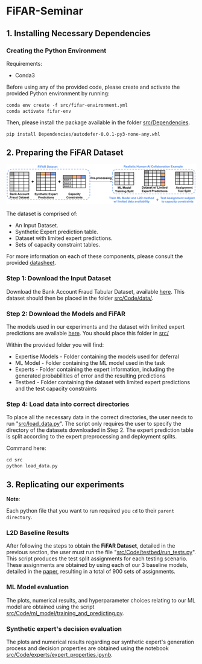 # FiFAR-Seminar

## 1. Installing Necessary Dependencies

### Creating the Python Environment

Requirements:

* Conda3
  
Before using any of the provided code, please create and activate the provided Python environment by running:

    conda env create -f src/fifar-environment.yml
    conda activate fifar-env

Then, please install the package available in the folder [src/Dependencies](src/Dependencies).

    pip install Dependencies/autodefer-0.0.1-py3-none-any.whl

## 2. Preparing the FiFAR Dataset

![alt text](src/Images/dataset_diagram.png)

The dataset is comprised of:

* An Input Dataset.
* Synthetic Expert prediction table.
* Dataset with limited expert predictions.
* Sets of capacity constraint tables.

For more information on each of these components, please consult the provided [datasheet](src/Documents/datasheet.pdf).

### Step 1: Download the Input Dataset

Download the Bank Account Fraud Tabular Dataset, available [here](https://www.kaggle.com/datasets/sgpjesus/bank-account-fraud-dataset-neurips-2022?resource=download&select=Base.csv). This dataset should then be placed in the folder [src/Code/data/](src/Code/data).

### Step 2: Download the Models and FiFAR

The models used in our experiments and the dataset with limited expert predictions are available [here](https://www.kaggle.com/datasets/leonardovalves/fifar-financial-fraud-alert-review-dataset/data). You should place this folder in [src/](src/)

Within the provided folder you will find:

* Expertise Models - Folder containing the models used for deferral
* ML Model - Folder containing the ML model used in the task
* Experts - Folder containing the expert information, including the generated probabilities of error and the resulting predictions
* Testbed - Folder containing the dataset with limited expert predictions and the test capacity constraints

### Step 4: Load data into correct directories

To place all the necessary data in the correct directories, the user needs to run "[src/load\_data.py](src/load_data.py)". The script only requires the user to specify the directory of the datasets downloaded in Step 2. The expert prediction table is split according to the expert preprocessing and deployment splits.

Command here:

```
cd src
python load_data.py
```

## 3. Replicating our experiments

**Note**:

Each python file that you want to run required you `cd` to their `parent directory`.

### L2D Baseline Results

After following the steps to obtain the **FiFAR Dataset**, detailed in the previous section, the user must run the file "[src/Code/testbed/run_tests.py](src/Code/testbed/run_tests.py)". This script produces the test split assignments for each testing scenario. These assignments are obtained by using each of our 3 baseline models, detailed in the [paper](src/Documents/Paper.pdf), resulting in a total of 900 sets of assignments.

### ML Model evaluation

The plots, numerical results, and hyperparameter choices relating to our ML model are obtained using the script [src/Code/ml_model/training_and_predicting.py](src/Code/ml_model/training_and_predicting.py).

### Synthetic expert's decision evaluation

The plots and numerical results regarding our synthetic expert's generation process and decision properties are obtained using the notebook [src/Code/experts/expert_properties.ipynb](src/Code/experts/expert_properties.ipynb).
